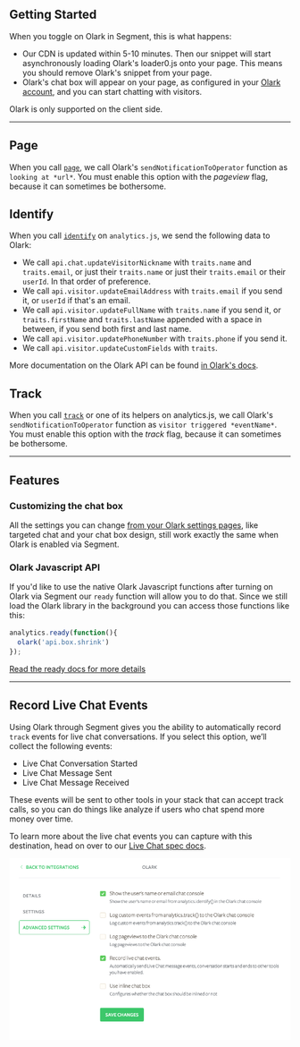 

## Getting Started

When you toggle on Olark in Segment, this is what happens:

+ Our CDN is updated within 5-10 minutes. Then our snippet will start asynchronously loading Olark's loader0.js onto your page. This means you should remove Olark's snippet from your page.
+ Olark's chat box will appear on your page, as configured in your [Olark account](http://www.olark.com/?r=qhl4tltg), and you can start chatting with visitors.

Olark is only supported on the client side.

- - -

## Page

When you call [`page`](/docs/spec/page/), we call Olark's `sendNotificationToOperator` function as `looking at *url*`. You must enable this option with the *pageview* flag, because it can sometimes be bothersome.


## Identify

When you call [`identify`](/docs/spec/identify/) on `analytics.js`, we send the following data to Olark:

* We call `api.chat.updateVisitorNickname` with `traits.name` and `traits.email`, or just their `traits.name` or just their `traits.email` or their `userId`. In that order of preference.
* We call `api.visitor.updateEmailAddress` with `traits.email` if you send it, or `userId` if that's an email.
* We call `api.visitor.updateFullName` with `traits.name` if you send it, or `traits.firstName` and `traits.lastName` appended with a space in between, if you send both first and last name.
* We call `api.visitor.updatePhoneNumber` with `traits.phone` if you send it.
* We call `api.visitor.updateCustomFields` with `traits`.

More documentation on the Olark API can be found [in Olark's docs](https://www.olark.com/documentation?r=qhl4tltg).

## Track

When you call [`track`](/docs/spec/track/) or one of its helpers on analytics.js, we call Olark's `sendNotificationToOperator` function as `visitor triggered *eventName*`. You must enable this option with the *track* flag, because it can sometimes be bothersome.

- - -

## Features

### Customizing the chat box

All the settings you can change [from your Olark settings pages](https://www.olark.com/help/customize), like targeted chat and your chat box design, still work exactly the same when Olark is enabled via Segment.

### Olark Javascript API

If you'd like to use the native Olark Javascript functions after turning on Olark via Segment our `ready` function will allow you to do that. Since we still load the Olark library in the background you can access those functions like this:

```js
analytics.ready(function(){
  olark('api.box.shrink')
});
```

[Read the ready docs for more details](/docs/sources/website/analytics.js/#ready)

- - -


## Record Live Chat Events

Using Olark through Segment gives you the ability to automatically record `track` events for live chat conversations. If you select this option, we’ll collect the following events:

* Live Chat Conversation Started
* Live Chat Message Sent
* Live Chat Message Received

These events will be sent to other tools in your stack that can accept track calls, so you can do things like analyze if users who chat spend more money over time.

To learn more about the live chat events you can capture with this destination, head on over to our [Live Chat spec docs](/docs/spec/live-chat/).

![Turn on Olark](images/olarklivechat.png)
